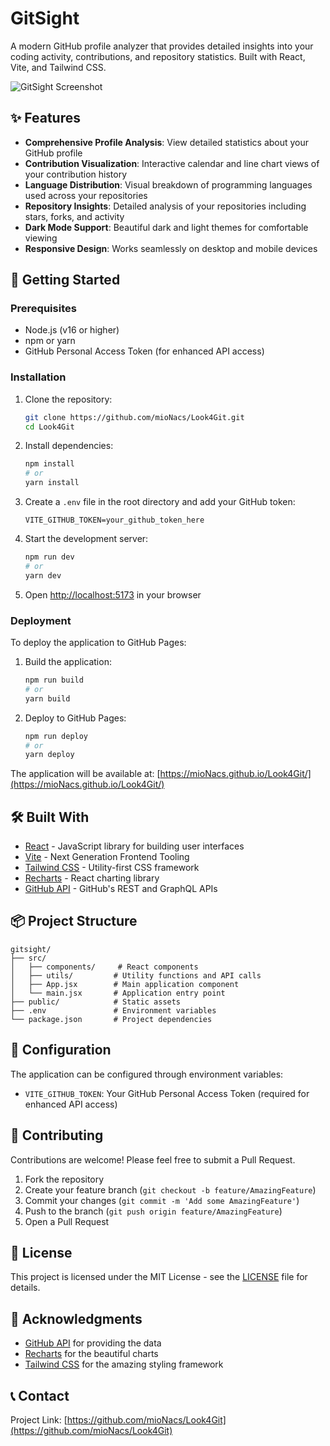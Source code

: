 # GitSight

A modern GitHub profile analyzer that provides detailed insights into your coding activity, contributions, and repository statistics. Built with React, Vite, and Tailwind CSS.

![GitSight Screenshot](public/screenshot.png)

## ✨ Features

- **Comprehensive Profile Analysis**: View detailed statistics about your GitHub profile
- **Contribution Visualization**: Interactive calendar and line chart views of your contribution history
- **Language Distribution**: Visual breakdown of programming languages used across your repositories
- **Repository Insights**: Detailed analysis of your repositories including stars, forks, and activity
- **Dark Mode Support**: Beautiful dark and light themes for comfortable viewing
- **Responsive Design**: Works seamlessly on desktop and mobile devices

## 🚀 Getting Started

### Prerequisites

- Node.js (v16 or higher)
- npm or yarn
- GitHub Personal Access Token (for enhanced API access)

### Installation

1. Clone the repository:
   ```bash
   git clone https://github.com/mioNacs/Look4Git.git
   cd Look4Git
   ```

2. Install dependencies:
   ```bash
   npm install
   # or
   yarn install
   ```

3. Create a `.env` file in the root directory and add your GitHub token:
   ```
   VITE_GITHUB_TOKEN=your_github_token_here
   ```

4. Start the development server:
   ```bash
   npm run dev
   # or
   yarn dev
   ```

5. Open [http://localhost:5173](http://localhost:5173) in your browser

### Deployment

To deploy the application to GitHub Pages:

1. Build the application:
   ```bash
   npm run build
   # or
   yarn build
   ```

2. Deploy to GitHub Pages:
   ```bash
   npm run deploy
   # or
   yarn deploy
   ```

The application will be available at: [https://mioNacs.github.io/Look4Git/](https://mioNacs.github.io/Look4Git/)

## 🛠️ Built With

- [React](https://reactjs.org/) - JavaScript library for building user interfaces
- [Vite](https://vitejs.dev/) - Next Generation Frontend Tooling
- [Tailwind CSS](https://tailwindcss.com/) - Utility-first CSS framework
- [Recharts](https://recharts.org/) - React charting library
- [GitHub API](https://docs.github.com/en/rest) - GitHub's REST and GraphQL APIs

## 📦 Project Structure

```
gitsight/
├── src/
│   ├── components/     # React components
│   ├── utils/         # Utility functions and API calls
│   ├── App.jsx        # Main application component
│   └── main.jsx       # Application entry point
├── public/            # Static assets
├── .env               # Environment variables
└── package.json       # Project dependencies
```

## 🔧 Configuration

The application can be configured through environment variables:

- `VITE_GITHUB_TOKEN`: Your GitHub Personal Access Token (required for enhanced API access)

## 🤝 Contributing

Contributions are welcome! Please feel free to submit a Pull Request.

1. Fork the repository
2. Create your feature branch (`git checkout -b feature/AmazingFeature`)
3. Commit your changes (`git commit -m 'Add some AmazingFeature'`)
4. Push to the branch (`git push origin feature/AmazingFeature`)
5. Open a Pull Request

## 📝 License

This project is licensed under the MIT License - see the [LICENSE](LICENSE) file for details.

## 🙏 Acknowledgments

- [GitHub API](https://docs.github.com/en/rest) for providing the data
- [Recharts](https://recharts.org/) for the beautiful charts
- [Tailwind CSS](https://tailwindcss.com/) for the amazing styling framework

## 📞 Contact

Project Link: [https://github.com/mioNacs/Look4Git](https://github.com/mioNacs/Look4Git)
